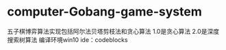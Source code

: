 # computer-Gobang-game-system
五子棋博弈算法实现包括阿尔法贝塔剪枝法和贪心算法
1.0是贪心算法
2.0是深度搜索树算法
编译环境win10
ide：codeblocks
